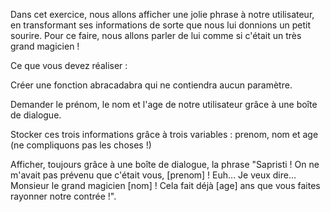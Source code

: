 Dans cet exercice, nous allons afficher une jolie phrase à notre utilisateur, en transformant ses informations de sorte que nous lui donnions un petit sourire. Pour ce faire, nous allons parler de lui comme si c'était un très grand magicien !

Ce que vous devez réaliser :

Créer une fonction abracadabra qui ne contiendra aucun paramètre.

Demander le prénom, le nom et l'age de notre utilisateur grâce à une boîte de dialogue.

Stocker ces trois informations grâce à trois variables : prenom, nom et age (ne compliquons pas les choses !)

Afficher, toujours grâce à une boîte de dialogue, la phrase "Sapristi ! On ne m'avait pas prévenu que c'était vous, [prenom] ! Euh... Je veux dire... Monsieur le grand magicien [nom] ! Cela fait déjà [age] ans que vous faites rayonner notre contrée !".
